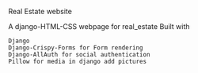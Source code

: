 Real Estate website

A django-HTML-CSS webpage   for real_estate
Built with

    Django
    Django-Crispy-Forms for Form rendering
    Django-AllAuth for social authentication
    Pillow for media in django add pictures 

